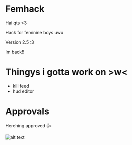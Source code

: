 # Femhack

Hai qts <3

Hack for feminine boys uwu

Version 2.5 :3

Im back!!

# Thingys i gotta work on >w<

* kill feed
* hud editor

# Approvals

Herehing approved 👍 

![alt text](https://cdn.discordapp.com/attachments/713263100794503198/1053219917656236063/image.png)
